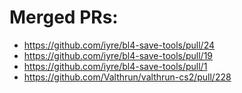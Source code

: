 # Merged PRs:
- https://github.com/iyre/bl4-save-tools/pull/24
- https://github.com/iyre/bl4-save-tools/pull/19
- https://github.com/iyre/bl4-save-tools/pull/1
- https://github.com/Valthrun/valthrun-cs2/pull/228
